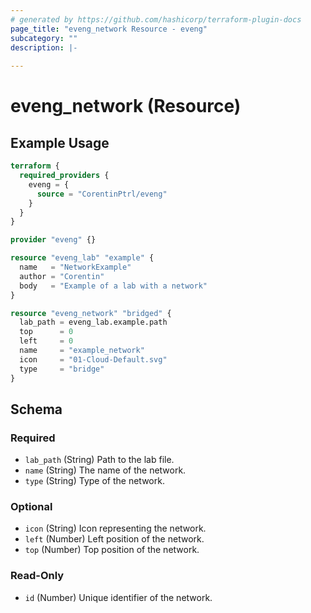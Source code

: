 ```yaml
---
# generated by https://github.com/hashicorp/terraform-plugin-docs
page_title: "eveng_network Resource - eveng"
subcategory: ""
description: |-
  
---
```


# eveng_network (Resource)



## Example Usage

```terraform
terraform {
  required_providers {
    eveng = {
      source = "CorentinPtrl/eveng"
    }
  }
}

provider "eveng" {}

resource "eveng_lab" "example" {
  name   = "NetworkExample"
  author = "Corentin"
  body   = "Example of a lab with a network"
}

resource "eveng_network" "bridged" {
  lab_path = eveng_lab.example.path
  top      = 0
  left     = 0
  name     = "example_network"
  icon     = "01-Cloud-Default.svg"
  type     = "bridge"
}
```

<!-- schema generated by tfplugindocs -->
## Schema

### Required

- `lab_path` (String) Path to the lab file.
- `name` (String) The name of the network.
- `type` (String) Type of the network.

### Optional

- `icon` (String) Icon representing the network.
- `left` (Number) Left position of the network.
- `top` (Number) Top position of the network.

### Read-Only

- `id` (Number) Unique identifier of the network.
